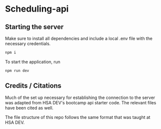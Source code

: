 # Scheduling-api

## Starting the server
Make sure to install all dependencies and include a local .env file with the necessary credentials. 
```bash
npm i
```

To start the application, run
```bash
npm run dev
```

## Credits / Citations
Much of the set up necessary for establishing the connection to the server was adapted from HSA DEV's bootcamp api starter code. The relevant files have been cited as well.

The file structure of this repo follows the same format that was taught at HSA DEV.